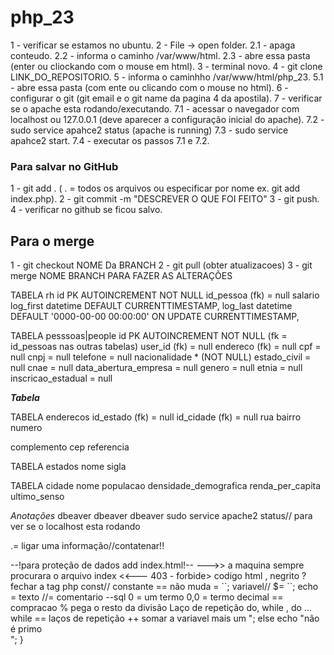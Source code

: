# php_23
1 - verificar se estamos no ubuntu.
2 - File -> open folder.
2.1 - apaga conteudo.
2.2 - informa o caminho /var/www/html.
2.3 - abre essa pasta (enter ou cliockando com o mouse em html).
3 - terminal novo.
4 - git clone LINK_DO_REPOSITORIO.
5 - informa o caminhho /var/www/html/php_23.
5.1 - abre essa pasta (com ente ou clicando com o mouse no html).
6 - configurar o git (git email e o git name da pagina 4 da apostila).
7 - verificar se o apache esta rodando/executando.
7.1 - acessar o navegador com localhost ou 127.0.0.1 (deve aparecer a configuração inicial do apache).
7.2 - sudo service apahce2 status (apache is running)
7.3 - sudo service apahce2 start.
7.4 - executar os passos 7.1 e 7.2.
 
 
 
 
 ### Para salvar no GitHub 
 1 - git add . ( . = todos os arquivos ou especificar por nome ex. git add index.php).
 2 - git commit -m  "DESCREVER O QUE FOI FEITO"
 3 - git push.
 4 - verificar no github se ficou salvo.



 ## Para o merge 
 1 - git checkout NOME Da BRANCH
 2 - git pull (obter atualizacoes)
 3 - git merge NOME BRANCH PARA FAZER AS ALTERAÇÕES 
 
 
 
 
TABELA rh
id PK AUTOINCREMENT NOT NULL
    id_pessoa (fk) = null
    salario
log_first datetime DEFAULT CURRENTTIMESTAMP,
log_last datetime DEFAULT '0000-00-00 00:00:00' ON UPDATE CURRENTTIMESTAMP,





TABELA pesssoas|people 
id PK AUTOINCREMENT NOT NULL (fk = id_pessoas nas outras tabelas)
user_id (fk) = null
endereco (fk) = null
cpf = null
cnpj = null
telefone = null
nacionalidade * (NOT NULL)
estado_civil = null
cnae = null
data_abertura_empresa = null
genero = null
etnia = null
inscricao_estadual = null



___Tabela___



TABELA enderecos
id_estado (fk) = null
id_cidade (fk) = null
rua
bairro
numero



complemento
cep
referencia



TABELA estados
nome
sigla





TABELA cidade 
nome
populacao
densidade_demografica
renda_per_capita
ultimo_senso


 _Anotações_
 dbeaver
 dbeaver
 dbeaver
 sudo service apache2 status// para ver se o localhost esta rodando
 
 
 .= ligar uma informação//contatenar!!
 
 
 
 <?php = misturar php com hmtl
 
 
<br>                             --!para proteção de dados add index.html!--
                                   
                             
                             
                          --->> a maquina sempre procurara o arquivo index <<---
                       
                       
                       
403 - forbide> codigo html
</b> , negrito


<? __ Abrir php// >? fechar a tag php

const// constante == não muda = ``;

variavel// $= ``;

echo = texto 
//= comentario 
--sql
0 = um termo 
0,0 = termo decimal 
== compracao
% pega o resto da divisão 

Laço de repetição
do, while , do ... while == laços de repetição
++ somar a variavel mais um


<?php



function primeCheck($number){
    if ($number == 1)
    return 0;
    for ($i = 2; $i <= $number/2; $i++){
        if ($number % $i == 0)
            return 0;
    }
    return 1;
}
for($number =1; $number <= 10; $number++)
{
    $flag = primeCheck($number);
if ($flag == 1)
    echo " é primo <br>";
else
    echo "não é primo <br>";
  }




